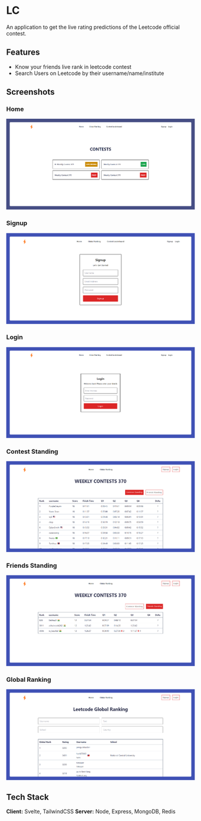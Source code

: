 # LC

An application to get the live rating predictions of the Leetcode official contest.


## Features

- Know your friends live rank in leetcode contest  
- Search Users on Leetcode by their username/name/institute


## Screenshots

### Home
![App Screenshot](/assets/home.png)

### Signup
![App Screenshot](/assets/signup.png)

### Login
![App Screenshot](/assets/login.png)

### Contest Standing
![App Screenshot](/assets/standing.png)

### Friends Standing
![App Screenshot](/assets/friend-standing.png)

### Global Ranking
![App Screenshot](/assets/global-ranking.png)


## Tech Stack

**Client:** Svelte, TailwindCSS
**Server:** Node, Express, MongoDB, Redis